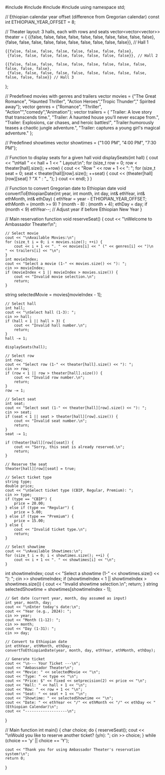 #include <iostream>
#include <vector>
#include <iomanip>
#include <string>
using namespace std;

// Ethiopian calendar year offset (difference from Gregorian calendar)
const int ETHIOPIAN_YEAR_OFFSET = 8;

// Theater layout: 3 halls, each with rows and seats
vector<vector<vector<bool>>> theater = {
    {{false, false, false, false, false, false, false, false, false, false},
     {false, false, false, false, false, false, false, false, false, false}}, // Hall 1

    {{false, false, false, false, false, false, false, false},
     {false, false, false, false, false, false, false, false}}, // Hall 2

    {{false, false, false, false, false, false, false, false, false, false, false, false},
     {false, false, false, false, false, false, false, false, false, false, false, false}} // Hall 3
};

// Predefined movies with genres and trailers
vector<string> movies = {"The Great Romance", "Haunted Thriller", "Action Heroes","Tropic Thunder"," Spirited away"};
vector<string> genres = {"Romance", "Thriller", "Action"","comedy","Animation"};
vector<string> trailers = {
    "Trailer: A love story that transcends time.",
    "Trailer: A haunted house you’ll never escape from.",
    "Trailer: Explosions, car chases, and heroic battles!",
    "Trailer:humorously teases a chaotic jungle adventure.",
    "Trailer: captures a young girl's magical adventure."
};

// Predefined showtimes
vector<string> showtimes = {"1:00 PM", "4:00 PM", "7:30 PM"};

// Function to display seats for a given hall
void displaySeats(int hall) {
    cout << "\nHall " << hall + 1 << " Layout:\n";
    for (size_t row = 0; row < theater[hall].size(); ++row) {
        cout << "Row " << row + 1 << ": ";
        for (size_t seat = 0; seat < theater[hall][row].size(); ++seat) {
            cout << (theater[hall][row][seat] ? "X " : "_ ");
        }
        cout << endl;
    }
}

// Function to convert Gregorian date to Ethiopian date
void convertToEthiopianDate(int year, int month, int day, int& ethYear, int& ethMonth, int& ethDay) {
    ethYear = year - ETHIOPIAN_YEAR_OFFSET;
    ethMonth = (month >= 9) ? (month - 8) : (month + 4);
    ethDay = day;
    if (month < 9) ethYear--; // Adjust year if before Ethiopian New Year
}

// Main reservation function
void reserveSeat() {
    cout << "\nWelcome to Ambassador Theater!\n";

    // Select movie
    cout << "\nAvailable Movies:\n";
    for (size_t i = 0; i < movies.size(); ++i) {
        cout << i + 1 << ". " << movies[i] << " (" << genres[i] << ")\n   " << trailers[i] << "\n";
    }
    int movieIndex;
    cout << "Select a movie (1-" << movies.size() << "): ";
    cin >> movieIndex;
    if (movieIndex < 1 || movieIndex > movies.size()) {
        cout << "Invalid movie selection.\n";
        return;
    }
string selectedMovie = movies[movieIndex - 1];

    // Select hall
    int hall;
    cout << "\nSelect hall (1-3): ";
    cin >> hall;
    if (hall < 1 || hall > 3) {
        cout << "Invalid hall number.\n";
        return;
    }
    hall -= 1;

    displaySeats(hall);

    // Select row
    int row;
    cout << "Select row (1-" << theater[hall].size() << "): ";
    cin >> row;
    if (row < 1 || row > theater[hall].size()) {
        cout << "Invalid row number.\n";
        return;
    }
    row -= 1;

    // Select seat
    int seat;
    cout << "Select seat (1-" << theater[hall][row].size() << "): ";
    cin >> seat;
    if (seat < 1 || seat > theater[hall][row].size()) {
        cout << "Invalid seat number.\n";
        return;
    }
    seat -= 1;

    if (theater[hall][row][seat]) {
        cout << "Sorry, this seat is already reserved.\n";
        return;
    }

    // Reserve the seat
    theater[hall][row][seat] = true;

    // Select ticket type
    string type;
    double price;
    cout << "\nSelect ticket type (CBIP, Regular, Premium): ";
    cin >> type;
    if (type == "CBIP") {
        price = 20.00;
    } else if (type == "Regular") {
        price = 5.00;
    } else if (type == "Premium") {
        price = 15.00;
    } else {
        cout << "Invalid ticket type.\n";
        return;
    }

    // Select showtime
    cout << "\nAvailable Showtimes:\n";
    for (size_t i = 0; i < showtimes.size(); ++i) {
        cout << i + 1 << ". " << showtimes[i] << "\n";
    }

int showtimeIndex;
    cout << "Select a showtime (1-" << showtimes.size() << "): ";
    cin >> showtimeIndex;
    if (showtimeIndex < 1 || showtimeIndex > showtimes.size()) {
        cout << "Invalid showtime selection.\n";
        return;
    }
      string selectedShowtime = showtimes[showtimeIndex - 1];

    // Get date (current year, month, day assumed as input)
    int year, month, day;
    cout << "\nEnter today's date:\n";
    cout << "Year (e.g., 2024): ";
    cin >> year;
    cout << "Month (1-12): ";
    cin >> month;
    cout << "Day (1-31): ";
    cin >> day;

    // Convert to Ethiopian date
    int ethYear, ethMonth, ethDay;
    convertToEthiopianDate(year, month, day, ethYear, ethMonth, ethDay);

    // Generate ticket
    cout << "\n--- Your Ticket ---\n";
    cout << "Ambassador Theater\n";
    cout << "Movie: " << selectedMovie << "\n";
    cout << "Type: " << type << "\n";
    cout << "Price: $" << fixed << setprecision(2) << price << "\n";
    cout << "Hall: " << hall + 1 << "\n";
    cout << "Row: " << row + 1 << "\n";
    cout << "Seat: " << seat + 1 << "\n";
    cout << "Showtime: " << selectedShowtime << "\n";
    cout << "Date: " << ethYear << "/" << ethMonth << "/" << ethDay << " (Ethiopian Calendar)\n";
    cout << "-------------------\n";
}

// Main function
int main() {
    char choice;
    do {
        reserveSeat();
        cout << "\nWould you like to reserve another ticket? (y/n): ";
        cin >> choice;
    } while (choice == 'y' || choice == 'Y');

    cout << "Thank you for using Ambassador Theater's reservation system!\n";
    return 0;
}
